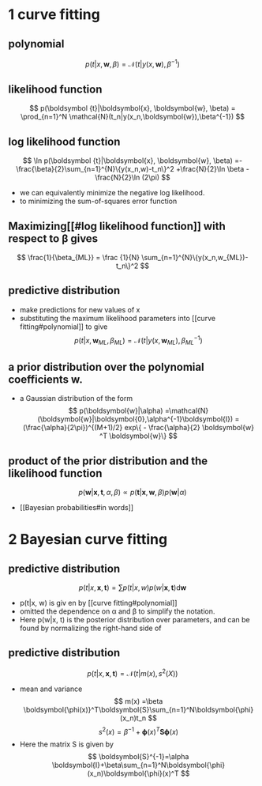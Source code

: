 # 1 curve fitting
## polynomial 
$$
p(t|x, \boldsymbol{w}, \beta) 
= \mathcal{N}(t|y(x,\boldsymbol{w}),\beta^{-1})
$$ 


##  likelihood function 
$$
p(\boldsymbol {t}|\boldsymbol{x}, \boldsymbol{w}, \beta) 
= \prod_{n=1}^N \mathcal{N}(t_n|y(x_n,\boldsymbol{w}),\beta^{-1})
$$

##  log likelihood function
$$
\ln p(\boldsymbol {t}|\boldsymbol{x}, \boldsymbol{w}, \beta) 
=-\frac{\beta}{2}\sum_{n=1}^{N}\{y(x_n,w)-t_n\}^2
+\frac{N}{2}\ln \beta
-\frac{N}{2}\ln (2\pi)
$$
- we can equivalently minimize the negative log likelihood.
- to minimizing the sum-of-squares error function
## Maximizing[[#log likelihood function]] with respect to β gives 
$$
\frac{1}{\beta_{ML}}
= \frac {1}{N}  \sum_{n=1}^{N}\{y(x_n,w_{ML})-t_n\}^2
$$
## predictive distribution
- make predictions for new values of x
- substituting the maximum likelihood parameters into [[curve fitting#polynomial]] to give 
$$
p(t|x, \boldsymbol{w}_{ML}, \beta_{ML}) 
= \mathcal{N}(t|y(x,\boldsymbol{w}_{ML}),\beta^{-1}_{ML})
$$
## a prior distribution over the polynomial coefficients w.
- a Gaussian distribution of the form
$$
p(\boldsymbol{w}|\alpha)
=\mathcal{N}(\boldsymbol{w}|\boldsymbol{0},\alpha^{-1}\boldsymbol{I})
=(\frac{\alpha}{2\pi})^{(M+1)/2} exp\{ - \frac{\alpha}{2} \boldsymbol{w} ^T \boldsymbol{w}\}
$$

## product of the prior distribution and the likelihood function 
$$
p(\boldsymbol{w}|\boldsymbol{x}, \boldsymbol {t}, \alpha, \beta)
\propto
p(\boldsymbol {t}|\boldsymbol{x}, \boldsymbol{w}, \beta) p(\boldsymbol{w}|\alpha)
$$
- [[Bayesian  probabilities#in words]]









# 2 Bayesian curve fitting


## predictive distribution
$$
p(t|x, \boldsymbol{x}, \boldsymbol{t}) 
= \sum p(t|x, w) p(w|\boldsymbol{x}, \boldsymbol{t}) \mathrm{d}\boldsymbol{w}
$$
- p(t|x, w) is giv en by [[curve fitting#polynomial]]
- omitted the dependence on α and β to simplify the notation.
- Here p(w|x, t) is the posterior distribution over parameters, and can be found by normalizing the right-hand side of
##  predictive distribution
$$
p(t|x, \boldsymbol{x}, \boldsymbol{t}) 
= \mathcal{N}(t|m(x),s^2(X))
$$
- mean and variance
$$
m(x)
=\beta \boldsymbol{\phi(x)}^T\boldsymbol{S}\sum_{n=1}^N\boldsymbol{\phi}(x_n)t_n
$$
$$
s^2(x)
=\beta^{-1}+\boldsymbol{\phi}(x)^T\boldsymbol{S}\boldsymbol{\phi}(x)
$$
- Here the matrix S is given by
$$
\boldsymbol{S}^{-1}=\alpha \boldsymbol{I}+\beta\sum_{n=1}^N\boldsymbol{\phi}(x_n)\boldsymbol{\phi}(x)^T
$$

































